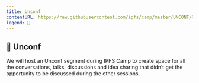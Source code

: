```yaml
---
title: Unconf
contentURL: https://raw.githubusercontent.com/ipfs/camp/master/UNCONF/README.md
legend: 🧩
---
```


## 🧩 Unconf

We will host an Unconf segment during IPFS Camp to create space for all the conversations, talks, discussions and idea sharing that didn’t get the opportunity to be discussed during the other sessions.
